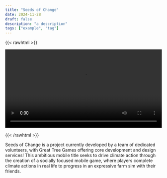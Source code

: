 ```yaml
---
title: "Seeds of Change"
date: 2024-11-28
draft: false
description: "a description"
tags: ["example", "tag"]
---
```


{{< rawhtml >}} 

<video width=100% controls autoplay>
    <source src="/videos/mp4/game-trailer.mp4" type="video/mp4">
    Your browser does not support the video tag.  
</video>

{{< /rawhtml >}}

Seeds of Change is a project currently developed by a team of dedicated volunteers, with Great Tree Games offering core development and design services! This ambitious mobile title seeks to drive climate action through the creation of a socially focused mobile game, where players complete climate actions in real life to progress in an expressive farm sim with their friends.
